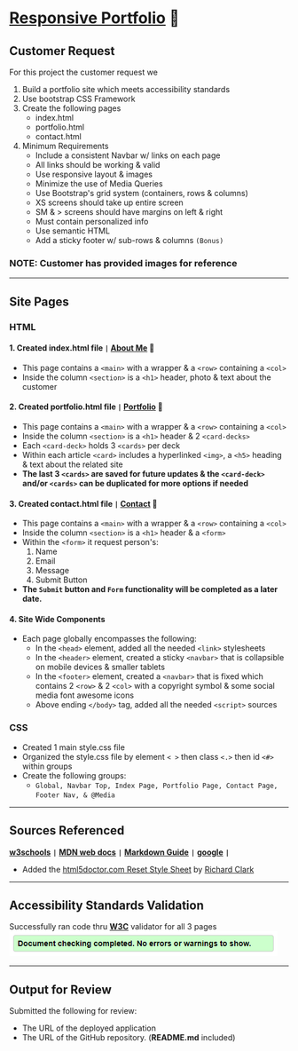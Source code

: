 # [**Responsive Portfolio**](https://michellemcconville.github.io/02-responsive-portfolio/) 🔗

## Customer Request

For this project the customer request we

1. Build a portfolio site which meets accessibility standards
2. Use bootstrap CSS Framework
3. Create the following pages
   - index.html
   - portfolio.html
   - contact.html
4. Minimum Requirements
   - Include a consistent Navbar w/ links on each page
   - All links should be working & valid
   - Use responsive layout & images
   - Minimize the use of Media Queries
   - Use Bootstrap's grid system (containers, rows & columns)
   - XS screens should take up entire screen
   - SM & > screens should have margins on left & right
   - Must contain personalized info
   - Use semantic HTML
   - Add a sticky footer w/ sub-rows & columns `(Bonus)`

### **NOTE**:</span> Customer has provided images for reference

---

## Site Pages

### HTML

#### 1. Created index.html file **`|`** [**About Me**](https://michellemcconville.github.io/02-responsive-portfolio/index.html) 🔗

- This page contains a `<main>` with a wrapper & a `<row>` containing a `<col>`
- Inside the column `<section>` is a `<h1>` header, photo & text about the customer

#### 2. Created portfolio.html file **`|`** [**Portfolio**](https://michellemcconville.github.io/02-responsive-portfolio/portfolio.html) 🔗

- This page contains a `<main>` with a wrapper & a `<row>` containing a `<col>`
- Inside the column `<section>` is a `<h1>` header & 2 `<card-decks>`
- Each `<card-deck>` holds 3 `<cards>` per deck
- Within each article `<card>` includes a hyperlinked `<img>`, a `<h5>` heading & text about the related site
- **The last 3 `<cards>` are saved for future updates & the `<card-deck>` and/or `<cards>` can be duplicated for more options if needed**

#### 3. Created contact.html file **`|`** [**Contact**](https://michellemcconville.github.io/02-responsive-portfolio/contact.html) 🔗

- This page contains a `<main>` with a wrapper & a `<row>` containing a `<col>`
- Inside the column `<section>` is a `<h1>` header & a `<form>`
- Within the `<form>` it request person's:
  1. Name
  2. Email
  3. Message
  4. Submit Button
- **The `Submit` button and `Form` functionality will be completed as a later date.**

#### 4. Site Wide Components

- Each page globally encompasses the following:
  - In the `<head>` element, added all the needed `<link>` stylesheets
  - In the `<header>` element, created a sticky `<navbar>` that is collapsible on mobile devices & smaller tablets
  - In the `<footer>` element, created a `<navbar>` that is fixed which contains 2 `<row>` & 2 `<col>` with a copyright symbol & some social media font awesome icons
  - Above ending `</body>` tag, added all the needed `<script>` sources

### CSS

- Created 1 main style.css file
- Organized the style.css file by element `< >` then class `<.>` then id `<#>` within groups
- Create the following groups:
  - `Global, Navbar Top, Index Page, Portfolio Page, Contact Page, Footer Nav, & @Media`

---

## Sources Referenced

[**w3schools**](https://www.w3schools.com/html/html5_semantic_elements.asp) **`|`**
[**MDN web docs**](https://developer.mozilla.org/en-US/) **`|`**
[**Markdown Guide**](https://www.markdownguide.org/) **`|`**
[**google**](https://www.google.com/) **`|`**

- Added the [html5doctor.com Reset Style Sheet](http://html5doctor.com/) by [Richard Clark](http://richclarkdesign.com)

---

## Accessibility Standards Validation

Successfully ran code thru [**W3C**](https://validator.w3.org/) validator for all 3 pages
![Validation Results](./assets/02-w3c-Success.png)

---

## Output for Review

Submitted the following for review:

- The URL of the deployed application
- The URL of the GitHub repository. (**README.md** included)
